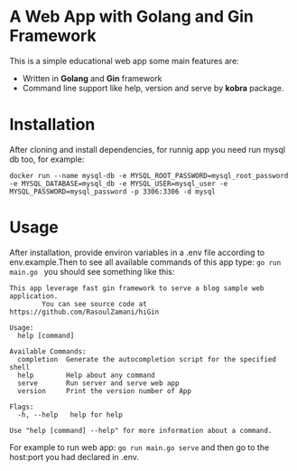 # A Web App with Golang and Gin Framework

This is a simple educational web app some main features are:
- Written in **Golang** and **Gin** framework
- Command line support like help, version and serve by **kobra** package.

# Installation
After cloning and install dependencies, for runnig app you need run mysql db too, for example:
```
docker run --name mysql-db -e MYSQL_ROOT_PASSWORD=mysql_root_password -e MYSQL_DATABASE=mysql_db -e MYSQL_USER=mysql_user -e MYSQL_PASSWORD=mysql_password -p 3306:3306 -d mysql
```


# Usage
After installation, provide environ variables in a .env file according to env.example.Then to see all available commands of this app type:
`go run main.go ` you should see something like this:

```
This app leverage fast gin framework to serve a blog sample web application.
        You can see source code at https://github.com/RasoulZamani/hiGin

Usage:
  help [command]

Available Commands:
  completion  Generate the autocompletion script for the specified shell
  help        Help about any command
  serve       Run server and serve web app
  version     Print the version number of App

Flags:
  -h, --help   help for help

Use "help [command] --help" for more information about a command.
```

For example to run web app: `go run main.go serve` and then go to the host:port you had declared in .env.